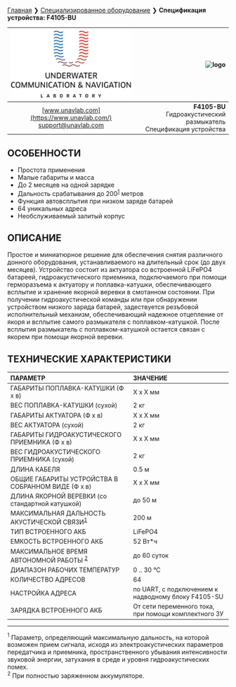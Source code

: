 [Главная](/README_RU) ❯ [Специализированное оборудование](/underwater_bespoke_systems_ru) ❯ **Спецификация устройства: F4105-BU**

<div style="page-break-after: always;"></div>

| ![logo](/documentation/sm_logo.png) | ![logo]() |
| :---: | ---: |
| [www.unavlab.com](https://www.unavlab.com/) <br/> [support@unavlab.com](mailto:support@unavlab.com) | **F4105-BU** <br/> Гидроакустический размыкатель <br/> Спецификация устройства |

## ОСОБЕННОСТИ

* Простота применения
* Малые габариты и масса
* До 2 месяцев на одной зарядке
* Дальность срабатывания до 200<sup>[1](#footnote1)</sup> метров
* Функция автовсплытия при низком заряде батарей
* 64 уникальных адреса
* Необслуживаемый залитый корпус

## ОПИСАНИЕ

Простое и миниатюрное решение для обеспечения снятия различного донного оборудования, устанавливаемого на длительный срок (до двух месяцев).
Устройство состоит из актуатора со встроенной LiFePO4 батареей, гидроакустического приемника, подключаемого при помощи герморазъема к актуатору и поплавка-катушки, обеспечивающего всплытие и хранение якорной веревки в смотанном состоянии.
При получении гидроакустической команды или при обнаружении устройством низкого заряда батарей, задествуется резъбовой исполнительный механизм, обеспечивающий надежное отцепление от якоря и всплытие самого размыкателя с поплавком-катушкой. После всплытия размыкатель с поплавком-катушкой остается связан с якорем при помощи якорной веревки.
  
<div style="page-break-after: always;"></div>

## ТЕХНИЧЕСКИЕ ХАРАКТЕРИСТИКИ

| ПАРАМЕТР | ЗНАЧЕНИЕ |
| :--- | :--- |
| ГАБАРИТЫ ПОПЛАВКА-КАТУШКИ (Ф х в)| X x X мм |
| ВЕС ПОПЛАВКА-КАТУШКИ (сухой) | 2 кг |
| ГАБАРИТЫ АКТУАТОРА (Ф х в)| X x X мм |
| ВЕС АКТУАТОРА (сухой) | 2 кг |
| ГАБАРИТЫ ГИДРОАКУСТИЧЕСКОГО ПРИЕМНИКА (Ф х в)| X x X мм |
| ВЕС ГИДРОАКУСТИЧЕСКОГО ПРИЕМНИКА (сухой) | 2 кг |
| ДЛИНА КАБЕЛЯ | 0.5 м |
| ОБЩИЕ ГАБАРИТЫ УСТРОЙСТВА В СОБРАННОМ ВИДЕ (Ф x в) | X x X мм |
| ДЛИНА ЯКОРНОЙ ВЕРЕВКИ (cо стандартной катушкой) | до 50 м |
| МАКСИМАЛЬНАЯ ДАЛЬНОСТЬ АКУСТИЧЕСКОЙ СВЯЗИ<sup>[1](#footnote1)</sup> | 200 м |
| ТИП ВСТРОЕННОГО АКБ | LiFePO4 |
| ЕМКОСТЬ ВСТРОЕННОГО АКБ | 52 Вт\*ч | 
| МАКСИМАЛЬНОЕ ВРЕМЯ АВТОНОМНОЙ РАБОТЫ <sup>[2](#footnote2)</sup> | до 60 суток |
| ДИАПАЗОН РАБОЧИХ ТЕМПЕРАТУР | 0 .. 30 °С |
| КОЛИЧЕСТВО АДРЕСОВ | 64 |
| НАСТРОЙКА АДРЕСА | по UART, с подключением к надводному блоку F4105-SU |
| ЗАРЯДКА ВСТРОЕННОГО АКБ | От сети переменного тока, при помощи комплектного ЗУ |

<div style="page-break-after: always;"></div>

________________
<a name="footnote1"><sup>1</sup></a> Параметр, определяющий максимальную дальность, на которой возможен прием сигнала, исходя из электроакустических параметров передатчика и приемника, пространственного убывания интенсивности звуковой энергии, затухания в среде и уровня гидроакустических помех.  
<a name="footnote2"><sup>2</sup></a> При полностью заряженном аккумуляторе.  

<div style="page-break-after: always;"></div>
